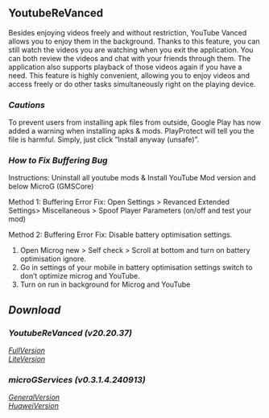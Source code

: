 ## YoutubeReVanced
Besides enjoying videos freely and without restriction, YouTube Vanced allows you to enjoy them in the background. Thanks to this feature, you can still watch the videos you are watching when you exit the application. You can both review the videos and chat with your friends through them. The application also supports playback of those videos again if you have a need. This feature is highly convenient, allowing you to enjoy videos and access freely or do other tasks simultaneously right on the playing device.

### *Cautions*
To prevent users from installing apk files from outside, Google Play has now added a warning when installing apks & mods. PlayProtect will tell you the file is harmful. Simply, just click “Install anyway (unsafe)”.

### *How to Fix Buffering Bug*
Instructions: Uninstall all youtube mods & Install YouTube Mod version and below MicroG (GMSCore)

Method 1:
Buffering Error Fix: Open Settings > Revanced Extended Settings> Miscellaneous > Spoof Player Parameters (on/off and test your mod)

Method 2:
Buffering Error Fix: Disable battery optimisation settings.
1) Open Microg new > Self check > Scroll at bottom and turn on battery optimisation ignore.
2) Go in settings of your mobile in battery optimisation settings switch to don’t optimize microg and YouTube.
3) Turn on run in background for Microg and YouTube

## *Download*

### *YoutubeReVanced (v20.20.37)*
[*FullVersion*](https://github.com/dekthaiinchina/YoutubeReVanced/releases/download/v1.0/com.android.youtube.vanced-202037.apk)
<br />
[*LiteVersion*](https://github.com/dekthaiinchina/YoutubeReVanced/releases/download/v1.0/com.android.youtube.vanced-202037-lite.apk)

### *microGServices (v0.3.1.4.240913)*
[*GeneralVersion*](https://github.com/dekthaiinchina/YoutubeReVanced/releases/download/v1.0/com.google.android.gms-0314240913.apk)
<br />
[*HuaweiVersion*](https://github.com/dekthaiinchina/YoutubeReVanced/releases/download/v1.0/com.google.android.gms-0314240913-hw.apk)
